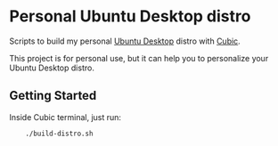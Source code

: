# Personal Ubuntu Desktop distro

Scripts to build my personal [Ubuntu Desktop](https://ubuntu.com/download/desktop) distro with [Cubic](https://github.com/PJ-Singh-001/Cubic).

This project is for personal use, but it can help you to personalize your Ubuntu Desktop distro.

## Getting Started

Inside Cubic terminal, just run:

```sh
    ./build-distro.sh
```
